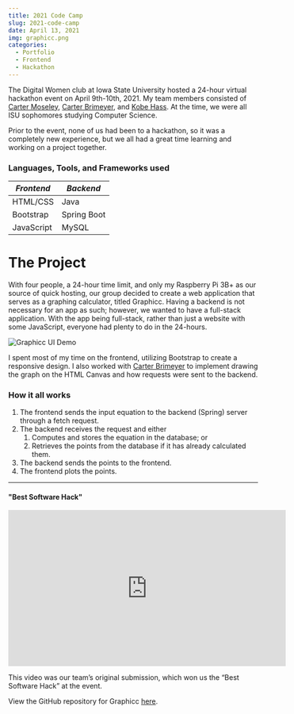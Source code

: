 ```yaml
---
title: 2021 Code Camp
slug: 2021-code-camp
date: April 13, 2021
img: graphicc.png
categories:
  - Portfolio
  - Frontend
  - Hackathon
---
```


The Digital Women club at Iowa State University hosted a 24-hour virtual hackathon event on April 9th-10th, 2021. My team members consisted of [Carter Moseley](http://cartermoseley.com), [Carter Brimeyer](https://github.com/carterbrimeyer), and [Kobe Hass](https://github.com/kjhass). At the time, we were all ISU sophomores studying Computer Science.

<!--more-->

Prior to the event, none of us had been to a hackathon, so it was a completely new experience, but we all had a great time learning and working on a project together.

### Languages, Tools, and Frameworks used

|  *Frontend*  |  *Backend*  |
| ------------ | ----------- |
| HTML/CSS     | Java        |
| Bootstrap    | Spring Boot |
| JavaScript   | MySQL       |


# The Project

With four people, a 24-hour time limit, and only my Raspberry Pi 3B+ as our source of quick hosting, our group decided to create a web application that serves as a graphing calculator, titled Graphicc. Having a backend is not necessary for an app as such; however, we wanted to have a full-stack application. With the app being full-stack, rather than just a website with some JavaScript, everyone had plenty to do in the 24-hours.

![Graphicc UI Demo](/blog-images/graphicc-demo.gif)

I spent most of my time on the frontend, utilizing Bootstrap to create a responsive design. I also worked with [Carter Brimeyer](https://github.com/carterbrimeyer) to implement drawing the graph on the HTML Canvas and how requests were sent to the backend. 

### How it all works
1. The frontend sends the input equation to the backend (Spring) server through a fetch request.
2. The backend receives the request and either
   1. Computes and stores the equation in the database; or
   2. Retrieves the points from the database if it has already calculated them.
3. The backend sends the points to the frontend.
4. The frontend plots the points.

---

#### "Best Software Hack"

<iframe width="560" height="315" src="https://www.youtube.com/embed/ttsXtyY5Vso" title="YouTube video player" frameborder="0" allow="accelerometer; autoplay; clipboard-write; encrypted-media; gyroscope; picture-in-picture" allowfullscreen></iframe>

This video was our team’s original submission, which won us the “Best Software Hack” at the event.

View the GitHub repository for Graphicc [here](https://github.com/ChristianLisle/graphicc).